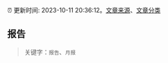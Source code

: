 :alarm_clock: 更新时间: 2023-10-11 20:36:12。[文章来源](/README.md)、[文章分类](/TAGS.md)

## 报告


> 关键字：`报告`、`月报`



